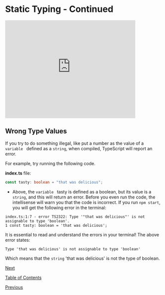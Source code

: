# Static Typing - Continued

<iframe width="420" height="315" src="https://player.vimeo.com/external/304903851.hd.mp4?s=c9124ce70f8488821fb914db3c4714855eb9ef79&profile_id=175" frameborder="0" allowfullscreen></iframe>

## Wrong Type Values

If you try to do something illegal, like put a number as the value of a `variable ` defined as a `string`, when compiled, TypeScript will report an error.

For example, try running the following code.

**index.ts** file:

```ts
const tasty: boolean = "that was delicious";
```

- Above, the `variable ` tasty is defined as a boolean, but its value is a `string`, and this will return an error.
  Before you even run the code, the intellisense will warn you that the code is incorrect. If you run `npm start`, you will get the following error in the terminal:

```terminal
index.ts:1:7 - error TS2322: Type '"that was delicious"' is not assignable to type 'boolean'.
1 const tasty: boolean = 'that was delicious';
```

It is essential to read and understand the errors in your terminal! The above error states:

```terminal
Type 'that was delicious' is not assignable to type 'boolean'
```

Which means that the `string` 'that was delicious' is not the type of boolean.

[Next](./9.md)

[Table of Contents](./README.md)

[Previous](./7.md)
